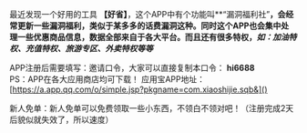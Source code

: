 最近发现一个好用的工具 **【好省】**，这个APP中有个功能叫**“漏洞福利社”**，会经常更新一些漏洞福利，类似于某多多的话费漏洞这种。同时这个APP也会集中处理一些优惠商品信息，数据全部来自于各大平台。而且还有很多特权，***如：加油特权、充值特权、旅游专区、外卖特权等等*****
 

APP注册后需要填写：邀请口令，大家可以直接复制本口令： **hi6688**   
PS：APP在各大应用商店均可下载！
应用宝APP地址：[https://a.app.qq.com/o/simple.jsp?pkgname=com.xiaoshijie.sqb&]()


新人免单：新人免单可以免费领取一些小东西，不领白不领对吧！（注册完成2天后貌似就失效了，所以速度）
